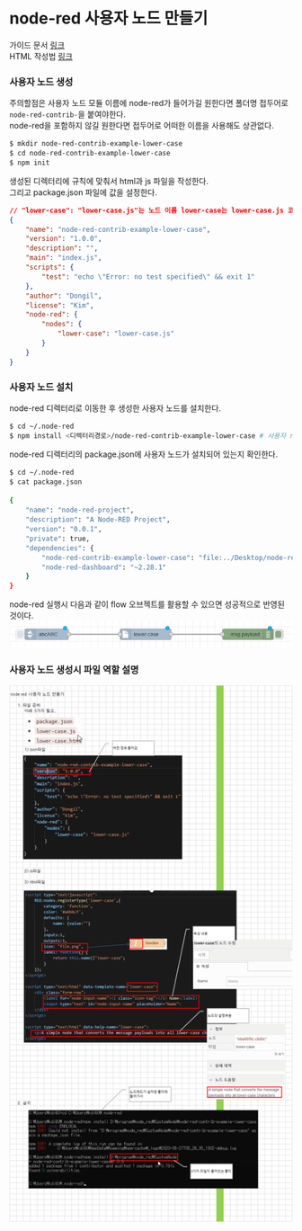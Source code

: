 # node-red 사용자 노드 만들기
가이드 문서 [링크](https://nodered.org/docs/creating-nodes/first-node)  
HTML 작성법 [링크](https://nodered.org/docs/creating-nodes/node-html)
  
### 사용자 노드 생성
주의할점은 사용자 노드 모듈 이름에 node-red가 들어가길 원한다면 폴더명 접두어로 `node-red-contrib-`을 붙여야한다.  
node-red을 포함하지 않길 원한다면 접두어로 어떠한 이름을 사용해도 상관없다.

```bash
$ mkdir node-red-contrib-example-lower-case
$ cd node-red-contrib-example-lower-case
$ npm init
```

생성된 디렉터리에 규칙에 맞춰서 html과 js 파일을 작성한다.  
그리고 package.json 파일에 값을 설정한다.
```json
// "lower-case": "lower-case.js"는 노드 이름 lower-case는 lower-case.js 코드 파일과 연결됨 
{
    "name": "node-red-contrib-example-lower-case",
    "version": "1.0.0",
    "description": "",
    "main": "index.js",
    "scripts": {
        "test": "echo \"Error: no test specified\" && exit 1"
    },
    "author": "Dongil",
    "license": "Kim",
    "node-red": {
        "nodes": {
            "lower-case": "lower-case.js" 
        }
    }
}
```

### 사용자 노드 설치
node-red 디렉터리로 이동한 후 생성한 사용자 노드를 설치한다.
```bash
$ cd ~/.node-red
$ npm install <디렉터리경로>/node-red-contrib-example-lower-case # 사용자 node 설치
```

node-red 디렉터리의 package.json에 사용자 노드가 설치되어 있는지 확인한다.
```bash
$ cd ~/.node-red
$ cat package.json

{
    "name": "node-red-project",
    "description": "A Node-RED Project",
    "version": "0.0.1",
    "private": true,
    "dependencies": {
        "node-red-contrib-example-lower-case": "file:../Desktop/node-red/project-06/node-red-contrib-example-lower-case",
        "node-red-dashboard": "~2.28.1"
    }
}

```
node-red 실행시 다음과 같이 flow 오브젝트를 활용할 수 있으면 성공적으로 반영된 것이다.  
![2.png](./img/2.png)

### 사용자 노드 생성시 파일 역할 설명
![1.png](./img/1.png)
